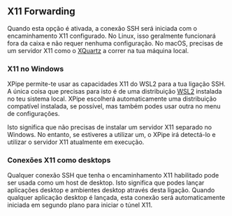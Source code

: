 ## X11 Forwarding

Quando esta opção é ativada, a conexão SSH será iniciada com o encaminhamento X11 configurado. No Linux, isso geralmente funcionará fora da caixa e não requer nenhuma configuração. No macOS, precisas de um servidor X11 como o [XQuartz](https://www.xquartz.org/) a correr na tua máquina local.

### X11 no Windows

XPipe permite-te usar as capacidades X11 do WSL2 para a tua ligação SSH. A única coisa que precisas para isto é de uma distribuição [WSL2](https://learn.microsoft.com/en-us/windows/wsl/install) instalada no teu sistema local. XPipe escolherá automaticamente uma distribuição compatível instalada, se possível, mas também podes usar outra no menu de configurações.

Isto significa que não precisas de instalar um servidor X11 separado no Windows. No entanto, se estiveres a utilizar um, o XPipe irá detectá-lo e utilizar o servidor X11 atualmente em execução.

### Conexões X11 como desktops

Qualquer conexão SSH que tenha o encaminhamento X11 habilitado pode ser usada como um host de desktop. Isto significa que podes lançar aplicações desktop e ambientes desktop através desta ligação. Quando qualquer aplicação desktop é lançada, esta conexão será automaticamente iniciada em segundo plano para iniciar o túnel X11.
